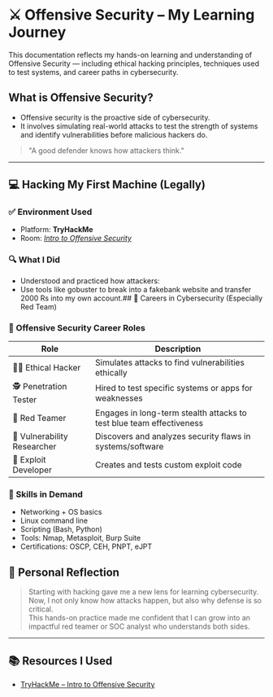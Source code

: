 # ⚔️ Offensive Security – My Learning Journey

This documentation reflects my hands-on learning and understanding of Offensive Security — including ethical hacking principles, techniques used to test systems, and career paths in cybersecurity.

## What is Offensive Security?

- Offensive security is the proactive side of cybersecurity.
- It involves simulating real-world attacks to test the strength of systems and identify vulnerabilities before malicious hackers do.


> "A good defender knows how attackers think."

---

## 💻 Hacking My First Machine (Legally)

### ✅ Environment Used
- Platform: **TryHackMe**
- Room: *[Intro to Offensive Security](https://tryhackme.com/room/introtooffensivesecurity)*

### 🔍 What I Did
- Understood and practiced how attackers:
- Use tools like gobuster to break into a fakebank website and transfer 2000 Rs into my own account.## 🔐 Careers in Cybersecurity (Especially Red Team)

### 🧭 Offensive Security Career Roles
| Role | Description |
|------|-------------|
| 🧑‍💻 Ethical Hacker | Simulates attacks to find vulnerabilities ethically |
| 🕵️ Penetration Tester | Hired to test specific systems or apps for weaknesses |
| 🎯 Red Teamer | Engages in long-term stealth attacks to test blue team effectiveness |
| 🔬 Vulnerability Researcher | Discovers and analyzes security flaws in systems/software |
| 🧱 Exploit Developer | Creates and tests custom exploit code |

### 🧰 Skills in Demand
- Networking + OS basics
- Linux command line
- Scripting (Bash, Python)
- Tools: Nmap, Metasploit, Burp Suite
- Certifications: OSCP, CEH, PNPT, eJPT


## 🔖 Personal Reflection

> Starting with hacking gave me a new lens for learning cybersecurity.  
> Now, I not only know how attacks happen, but also why defense is so critical.  
> This hands-on practice made me confident that I can grow into an impactful red teamer or SOC analyst who understands both sides.

---

## 📚 Resources I Used
- [TryHackMe – Intro to Offensive Security](https://tryhackme.com/room/introtooffensivesecurity)






